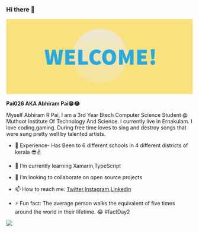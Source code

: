 ### Hi there 👋
![Welcome](https://github.com/Pai026/Pai026/blob/master/welcome.gif)

**Pai026 AKA Abhiram Pai😁😂**


Myself Abhiram R Pai, I am a 3rd Year Btech Computer Science Student @ Muthoot Institute Of Technology And Science. I currently live in Ernakulam. I love coding,gaming. During free time loves to sing and destroy songs that were sung pretty well by talented artists. 

- 🏫 Experience-
      Has Been to 6 different schools  in 4 different districts of kerala 😎✌


- 🌱 I’m currently learning Xamarin,TypeScript
- 👯 I’m looking to collaborate on open source projects
- 📫 How to reach me: [Twitter](https://twitter.com/pai_abhiram),[Instagram](https://www.instagram.com/pai_026/),[Linkedin](https://www.linkedin.com/in/abhiram-r-pai-bb3288170/)
- ⚡ Fun fact: The average person walks the equivalent of five times around the world in their lifetime. 😂 #factDay2

<img src="https://github-readme-stats.vercel.app/api?username=Pai026&&show_icons=true&title_color=ffffff&icon_color=bb2acf&text_color=daf7dc&bg_color=191919">

